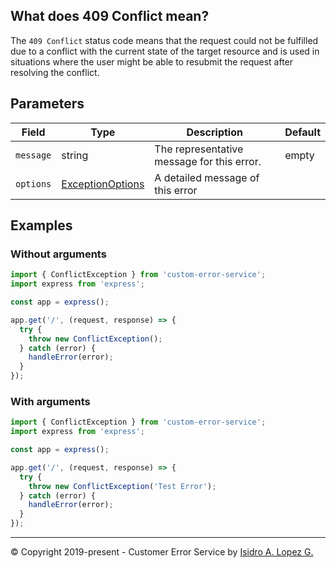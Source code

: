 ## What does 409 Conflict mean?

The `409 Conflict` status code means that the request could not be fulfilled due to a conflict with the current state of
the target resource and is used in situations where the user might be able to resubmit the request after resolving the
conflict.

## Parameters

| Field     | Type                                                             | Description                                | Default |
|-----------|------------------------------------------------------------------|--------------------------------------------|---------|
| `message` | string                                                           | The representative message for this error. | empty   |
| `options` | [ExceptionOptions](../interfaces/exception-options.interface.md) | A detailed message of this error           |         |

## Examples

### Without arguments

```typescript
import { ConflictException } from 'custom-error-service';
import express from 'express';

const app = express();

app.get('/', (request, response) => {
  try {
    throw new ConflictException();
  } catch (error) {
    handleError(error);
  }
});
```

### With arguments

```typescript
import { ConflictException } from 'custom-error-service';
import express from 'express';

const app = express();

app.get('/', (request, response) => {
  try {
    throw new ConflictException('Test Error');
  } catch (error) {
    handleError(error);
  }
});
```

---

&copy; Copyright 2019-present - Customer Error Service by [Isidro A. Lopez G.](https://ialopezg.com/)
